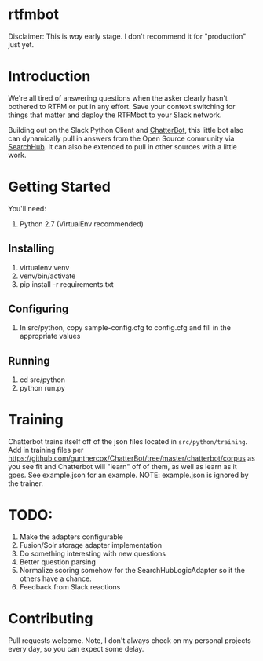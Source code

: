 # rtfmbot

Disclaimer: This is _way_ early stage.  I don't recommend it for "production" just yet.

# Introduction

We're all tired of answering questions when the asker clearly hasn't bothered to RTFM or put in any effort.  Save your context switching for things that matter and deploy
the RTFMbot to your Slack network.

Building out on the Slack Python Client and [ChatterBot](https://github.com/gunthercox/ChatterBot), this little bot also can dynamically pull in answers from the Open Source community via
[SearchHub](http://searchhub.lucidworks.com).  It can also be extended to pull in other sources with a little work.

# Getting Started

You'll need:

1. Python 2.7 (VirtualEnv recommended)

 
## Installing
 
1. virtualenv venv
1. venv/bin/activate
1. pip install -r requirements.txt

## Configuring

1. In src/python, copy sample-config.cfg to config.cfg and fill in the appropriate values

## Running

1. cd src/python
1. python run.py


# Training

Chatterbot trains itself off of the json files located in ```src/python/training```.  Add in training files per https://github.com/gunthercox/ChatterBot/tree/master/chatterbot/corpus
as you see fit and Chatterbot will "learn" off of them, as well as learn as it goes.  See example.json for an example. 
NOTE: example.json is ignored by the trainer.


# TODO:

1. Make the adapters configurable
1. Fusion/Solr storage adapter implementation
1. Do something interesting with new questions
1. Better question parsing
1. Normalize scoring somehow for the SearchHubLogicAdapter so it the others have a chance.
1. Feedback from Slack reactions

# Contributing

Pull requests welcome.  Note, I don't always check on my personal projects every day, so you can expect some delay.
